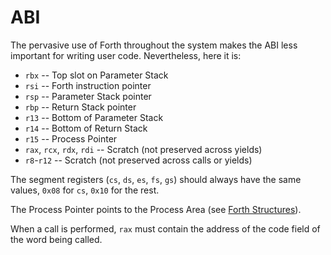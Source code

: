ABI
===

The pervasive use of Forth throughout the system makes the ABI less important for writing user code. Nevertheless, here it is:

-	`rbx` -- Top slot on Parameter Stack
-	`rsi` -- Forth instruction pointer
-	`rsp` -- Parameter Stack pointer
-	`rbp` -- Return Stack pointer
-	`r13` -- Bottom of Parameter Stack
-	`r14` -- Bottom of Return Stack
-	`r15` -- Process Pointer
-	`rax`, `rcx`, `rdx`, `rdi` -- Scratch (not preserved across yields)
-	`r8`\-`r12` -- Scratch (not preserved across calls or yields)

The segment registers (`cs`, `ds`, `es`, `fs`, `gs`) should always have the same values, `0x08` for `cs`, `0x10` for the rest.

The Process Pointer points to the Process Area (see [Forth Structures](../../forth/structures.md#process-area)).

When a call is performed, `rax` must contain the address of the code field of the word being called.
